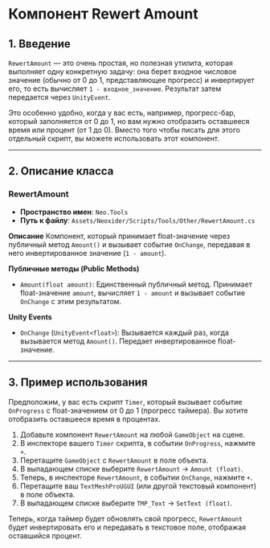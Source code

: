 # Компонент Rewert Amount

## 1. Введение

`RewertAmount` — это очень простая, но полезная утилита, которая выполняет одну конкретную задачу: она берет входное числовое значение (обычно от 0 до 1, представляющее прогресс) и инвертирует его, то есть вычисляет `1 - входное_значение`. Результат затем передается через `UnityEvent`.

Это особенно удобно, когда у вас есть, например, прогресс-бар, который заполняется от 0 до 1, но вам нужно отобразить оставшееся время или процент (от 1 до 0). Вместо того чтобы писать для этого отдельный скрипт, вы можете использовать этот компонент.

---

## 2. Описание класса

### RewertAmount
- **Пространство имен**: `Neo.Tools`
- **Путь к файлу**: `Assets/Neoxider/Scripts/Tools/Other/RewertAmount.cs`

**Описание**
Компонент, который принимает float-значение через публичный метод `Amount()` и вызывает событие `OnChange`, передавая в него инвертированное значение (`1 - amount`).

**Публичные методы (Public Methods)**
- `Amount(float amount)`: Единственный публичный метод. Принимает float-значение `amount`, вычисляет `1 - amount` и вызывает событие `OnChange` с этим результатом.

**Unity Events**
- `OnChange` (`UnityEvent<float>`): Вызывается каждый раз, когда вызывается метод `Amount()`. Передает инвертированное float-значение.

---

## 3. Пример использования

Предположим, у вас есть скрипт `Timer`, который вызывает событие `OnProgress` с float-значением от 0 до 1 (прогресс таймера). Вы хотите отобразить оставшееся время в процентах.

1.  Добавьте компонент `RewertAmount` на любой `GameObject` на сцене.
2.  В инспекторе вашего `Timer` скрипта, в событии `OnProgress`, нажмите `+`.
3.  Перетащите `GameObject` с `RewertAmount` в поле объекта.
4.  В выпадающем списке выберите `RewertAmount` -> `Amount (float)`.
5.  Теперь, в инспекторе `RewertAmount`, в событии `OnChange`, нажмите `+`.
6.  Перетащите ваш `TextMeshProUGUI` (или другой текстовый компонент) в поле объекта.
7.  В выпадающем списке выберите `TMP_Text` -> `SetText (float)`.

Теперь, когда таймер будет обновлять свой прогресс, `RewertAmount` будет инвертировать его и передавать в текстовое поле, отображая оставшийся процент.

